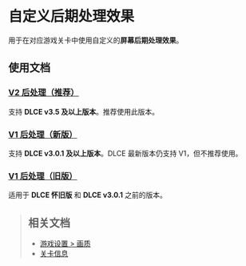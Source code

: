 # 自定义后期处理效果

用于在对应游戏关卡中使用自定义的**屏幕后期处理效果**。

## 使用文档

### [V2 后处理（推荐）](/dlce/custom_post_processing_v2.md)
支持 <b>DLCE v3.5 及以上版本</b>。推荐使用此版本。

### [V1 后处理（新版）](/dlce/custom_post_processing_v1.md)
支持 <b>DLCE v3.0.1 及以上版本</b>。DLCE 最新版本仍支持 V1，但不推荐使用。

### [V1 后处理（旧版）](/dlce/custom_post_processing_legacy.md)
适用于 <b>DLCE 怀旧版</b> 和 <b>DLCE v3.0.1</b> 之前的版本。

<blockquote>

## 相关文档
- [游戏设置 > 画质](/dlce/game-settings#画质)
- [关卡信息](/dlce/level_information)

</blockquote>